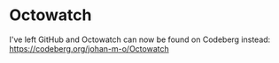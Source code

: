 # Octowatch
I've left GitHub and Octowatch can now be found on Codeberg instead:  
https://codeberg.org/johan-m-o/Octowatch
